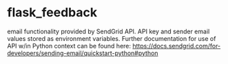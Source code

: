 # flask_feedback
email functionality provided by SendGrid API. API key and sender email values stored as environment variables. Further documentation for use of API w/in Python context
can be found here: https://docs.sendgrid.com/for-developers/sending-email/quickstart-python#python
